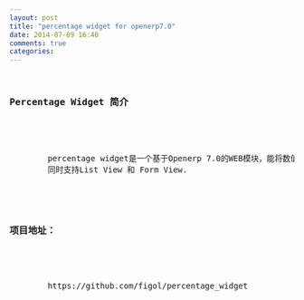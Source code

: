 ```yaml
---
layout: post
title: "percentage widget for openerp7.0"
date: 2014-07-09 16:40
comments: true
categories: 
---
```

<pre>
	<h3>Percentage Widget 简介</h3>
	<p>
		percentage widget是一个基于Openerp 7.0的WEB模块，能将数值以百分比的形式呈现给用户；
		同时支持List View 和 Form View.
	</p>
	<h3>项目地址：</h3>
	<p>
		https://github.com/figol/percentage_widget	
	</p>
</pre>
